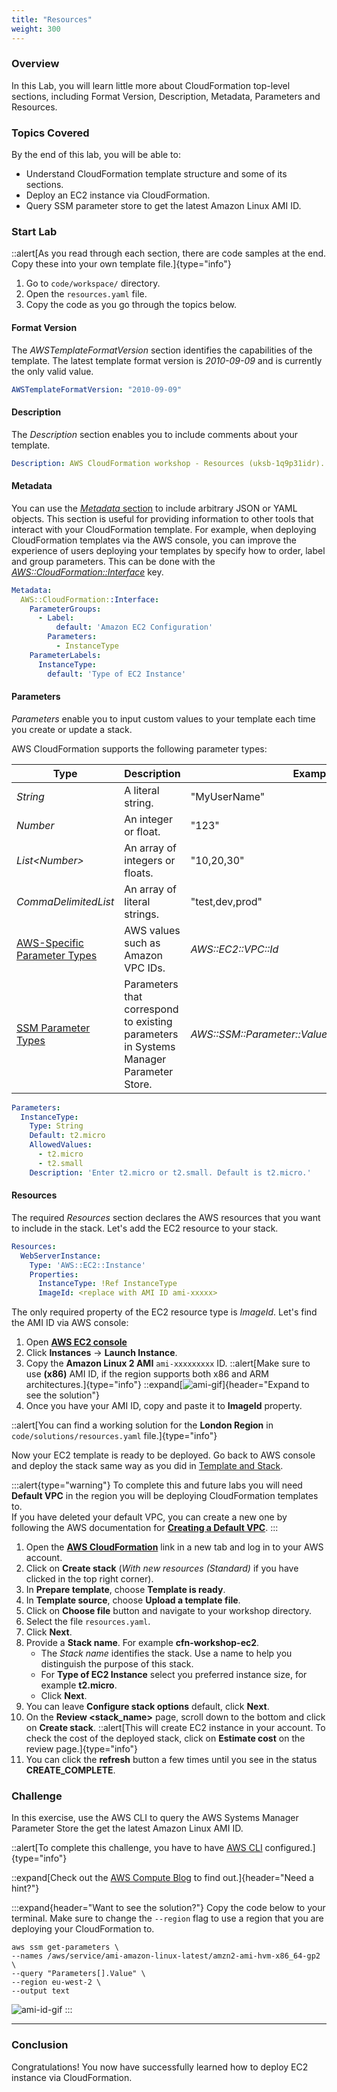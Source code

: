 ```yaml
---
title: "Resources"
weight: 300
---
```


### Overview

In this Lab, you will learn little more about CloudFormation top-level sections, including Format Version, Description, Metadata, Parameters and Resources.

### Topics Covered
By the end of this lab, you will be able to:

+ Understand CloudFormation template structure and some of its sections.
+ Deploy an EC2 instance via CloudFormation.
+ Query SSM parameter store to get the latest Amazon Linux AMI ID.

### Start Lab

::alert[As you read through each section, there are code samples at the end. Copy these into your own template file.]{type="info"}

1. Go to `code/workspace/` directory.
1. Open the `resources.yaml` file.
1. Copy the code as you go through the topics below.

#### Format Version
The _AWSTemplateFormatVersion_ section identifies the capabilities of the template. The latest template format version
is _2010-09-09_ and is currently the only valid value.

```yaml
AWSTemplateFormatVersion: "2010-09-09"
```

#### Description
The _Description_ section enables you to include comments about your template.

```yaml
Description: AWS CloudFormation workshop - Resources (uksb-1q9p31idr).
```

#### Metadata
You can use the [_Metadata_ section](https://docs.aws.amazon.com/AWSCloudFormation/latest/UserGuide/metadata-section-structure.html)
to include arbitrary JSON or YAML objects. This section is useful for providing information to other tools that interact
with your CloudFormation template. For example, when deploying CloudFormation templates via the AWS console, you can
improve the experience of users deploying your templates by specify how to order, label and group parameters.
This can be done with the [_AWS::CloudFormation::Interface_](https://docs.aws.amazon.com/AWSCloudFormation/latest/UserGuide/aws-resource-cloudformation-interface.html) key.

```yaml
Metadata:
  AWS::CloudFormation::Interface:
    ParameterGroups:
      - Label:
          default: 'Amazon EC2 Configuration'
        Parameters:
          - InstanceType
    ParameterLabels:
      InstanceType:
        default: 'Type of EC2 Instance'
```

#### Parameters
_Parameters_ enable you to input custom values to your template each time you create or update a stack.

AWS CloudFormation supports the following parameter types:

|Type|Description|Example|
|----|----|----|
| _String_ |A literal string.|"MyUserName"|
| _Number_ |An integer or float.|"123"|
| _List\<Number\>_ |An array of integers or floats.|"10,20,30"|
| _CommaDelimitedList_ |An array of literal strings.|"test,dev,prod"|
|[AWS-Specific Parameter Types](https://docs.aws.amazon.com/AWSCloudFormation/latest/UserGuide/parameters-section-structure.html#aws-specific-parameter-types)|AWS values such as Amazon VPC IDs.| _AWS::EC2::VPC::Id_ |
|[SSM Parameter Types](https://docs.aws.amazon.com/AWSCloudFormation/latest/UserGuide/parameters-section-structure.html#aws-ssm-parameter-types)|Parameters that correspond to existing parameters in Systems Manager Parameter Store.| _AWS::SSM::Parameter::Value\<AWS::EC2::Image::Id\>_ |

```yaml
Parameters:
  InstanceType:
    Type: String
    Default: t2.micro
    AllowedValues:
      - t2.micro
      - t2.small
    Description: 'Enter t2.micro or t2.small. Default is t2.micro.'
```

#### Resources

The required _Resources_ section declares the AWS resources that you want to include in the stack. Let's add the EC2 resource to your stack.

```yaml
Resources:
  WebServerInstance:
    Type: 'AWS::EC2::Instance'
    Properties:
      InstanceType: !Ref InstanceType
      ImageId: <replace with AMI ID ami-xxxxx>
```

The only required property of the EC2 resource type is _ImageId_. Let's find the AMI ID via AWS console:

  1. Open **[AWS EC2 console](https://console.aws.amazon.com/ec2)**
  1. Click **Instances** -> **Launch Instance**.
  1. Copy the **Amazon Linux 2 AMI** `ami-xxxxxxxxx` ID.
  ::alert[Make sure to use **(x86)** AMI ID, if the region supports both x86 and ARM architectures.]{type="info"}
  ::expand[![ami-gif](/static/basics/templates/resources/ami-1.gif)]{header="Expand to see the solution"}
  1. Once you have your AMI ID, copy and paste it to **ImageId** property.

::alert[You can find a working solution for the **London Region** in `code/solutions/resources.yaml` file.]{type="info"}

Now your EC2 template is ready to be deployed. Go back to AWS console and deploy the stack same way as you did in [Template and Stack](../templates/template-and-stack).

:::alert{type="warning"}
To complete this and future labs you will need **Default VPC** in the region you will be deploying CloudFormation templates to. \
If you have deleted your default VPC, you can create a new one by following the AWS documentation for **[Creating a Default VPC](https://docs.aws.amazon.com/vpc/latest/userguide/default-vpc.html#create-default-vpc)**.
:::

1. Open the **[AWS CloudFormation](https://console.aws.amazon.com/cloudformation)** link in a new tab and log in to your AWS account.
1. Click on **Create stack** (_With new resources (Standard)_ if you have clicked in the top right corner).
1. In **Prepare template**, choose **Template is ready**.
1. In **Template source**, choose **Upload a template file**.
1. Click on **Choose file** button and navigate to your workshop directory.
1. Select the file `resources.yaml`.
1. Click **Next**.
1. Provide a **Stack name**. For example **cfn-workshop-ec2**.
    + The _Stack name_ identifies the stack. Use a name to help you distinguish the purpose of this stack.
    + For **Type of EC2 Instance** select you preferred instance size, for example **t2.micro**.
    + Click **Next**.
1. You can leave **Configure stack options** default, click **Next**.
1. On the **Review <stack_name>** page, scroll down to the bottom and click on **Create stack**.
    ::alert[This will create EC2 instance in your account. To check the cost of the deployed stack, click on **Estimate cost** on the review page.]{type="info"}
1. You can click the **refresh** button a few times until you see in the status **CREATE_COMPLETE**.

### Challenge

In this exercise, use the AWS CLI to query the AWS Systems Manager Parameter Store the get the latest Amazon Linux AMI ID.

::alert[To complete this challenge, you have to have [AWS CLI](../../../prerequisites/awscli) configured.]{type="info"}

::expand[Check out the [AWS Compute Blog](https://aws.amazon.com/blogs/compute/query-for-the-latest-amazon-linux-ami-ids-using-aws-systems-manager-parameter-store/) to find out.]{header="Need a hint?"}

:::expand{header="Want to see the solution?"}
Copy the code below to your terminal. Make sure to change the `--region` flag to use a region that you are deploying your CloudFormation to.

```shell
aws ssm get-parameters \
--names /aws/service/ami-amazon-linux-latest/amzn2-ami-hvm-x86_64-gp2 \
--query "Parameters[].Value" \
--region eu-west-2 \
--output text
```

![ami-id-gif](/static/basics/templates/resources/ami-id.gif)
:::

---
### Conclusion
Congratulations! You now have successfully learned how to deploy EC2 instance via CloudFormation.

